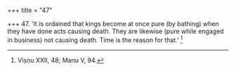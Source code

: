 +++
title = "47"

+++
47. 'It is ordained that kings become at once pure (by bathing) when they have done acts causing death. They are likewise (pure while engaged in business) not causing death. Time is the reason for that.' [^29] 


[^29]:  Viṣṇu XXII, 48; Manu V, 94.
